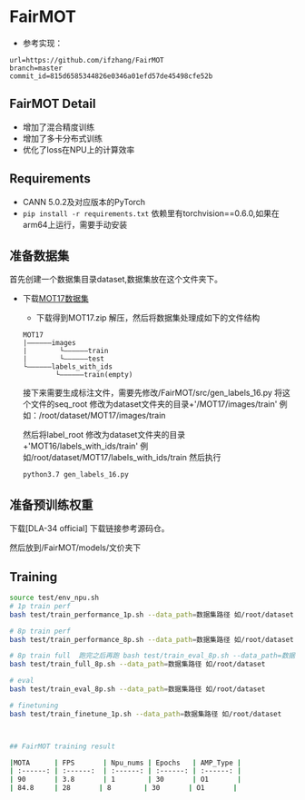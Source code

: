 # FairMOT

- 参考实现：
```
url=https://github.com/ifzhang/FairMOT
branch=master 
commit_id=815d6585344826e0346a01efd57de45498cfe52b
```

## FairMOT Detail

- 增加了混合精度训练
- 增加了多卡分布式训练
- 优化了loss在NPU上的计算效率

## Requirements

- CANN 5.0.2及对应版本的PyTorch
- `pip install -r requirements.txt`
依赖里有torchvision==0.6.0,如果在arm64上运行，需要手动安装


## 准备数据集
首先创建一个数据集目录dataset,数据集放在这个文件夹下。
- 下载[MOT17数据集](https://motchallenge.net/data/MOT17.zip)
    - 下载得到MOT17.zip 解压，然后将数据集处理成如下的文件结构
    ```
    MOT17
   |——————images
   |        └——————train
   |        └——————test
   └——————labels_with_ids
            └——————train(empty)
    ```
  接下来需要生成标注文件，需要先修改/FairMOT/src/gen_labels_16.py
  将这个文件的seq_root 修改为dataset文件夹的目录+'/MOT17/images/train' 例如：/root/dataset/MOT17/images/train

  然后将label_root 修改为dataset文件夹的目录+'MOT16/labels_with_ids/train' 例如/root/dataset/MOT17/labels_with_ids/train
  然后执行 
  ```
  python3.7 gen_labels_16.py
  ```

## 准备预训练权重
下载[DLA-34 official] 下载链接参考源码仓。

然后放到/FairMOT/models/文价夹下

## Training


```bash
source test/env_npu.sh
# 1p train perf
bash test/train_performance_1p.sh --data_path=数据集路径 如/root/dataset

# 8p train perf
bash test/train_performance_8p.sh --data_path=数据集路径 如/root/dataset

# 8p train full  跑完之后再跑 bash test/train_eval_8p.sh --data_path=数据集路径 可以得到精度数据
bash test/train_full_8p.sh --data_path=数据集路径 如/root/dataset

# eval
bash test/train_eval_8p.sh --data_path=数据集路径 如/root/dataset

# finetuning
bash test/train_finetune_1p.sh --data_path=数据集路径 如/root/dataset



## FairMOT training result

|MOTA      | FPS       | Npu_nums | Epochs   | AMP_Type |
| :------: | :------:  | :------: | :------: | :------: |
| 90       | 3.8       | 1        | 30       | O1       |
| 84.8     | 28       | 8        | 30       | O1       |
